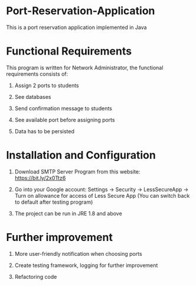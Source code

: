 # Port-Reservation-Application
This is a port reservation application implemented in Java 

# Functional Requirements

This program is written for Network Administrator, the functional requirements consists of: 
1. Assign 2 ports to students

2. See databases

3. Send confirmation message to students 

4. See available port before assigning ports 

5. Data has to be persisted 

# Installation and Configuration

1. Download SMTP Server Program from this website: https://bit.ly/2x0Ttz6 

2. Go into your Google account: Settings -> Security -> LessSecureApp -> Turn on allowance for access of Less Secure App (You can switch back to default after testing program)

3. The project can be run in JRE 1.8 and above

# Further improvement 

1. More user-friendly notification when choosing ports

2. Create testing framework, logging for further improvement

3. Refactoring code


